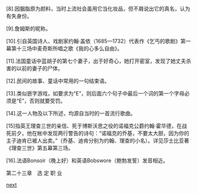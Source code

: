 
[8].因胭脂原为颜料，当时上流社会虽用它当化妆品，但不屑说出它的真名，认为有失身份。

[9].詹姆斯的昵称。

[10].引自英国诗人、戏剧家约翰·盖依（1685—1732）代表作《乞丐的歌剧》第一幕第十三场中麦奇斯所唱之歌《我的心多么自由》。

[11].法国童话中蓝胡子的第七个妻子，出于好奇心，她打开密室，发现了她丈夫杀害的以前的妻子的尸体。

[12].民间的故事、童话中常用的一句结束语。

[13].类似嵌字游戏，如要求为“E”，则后面六个句子中最后一个词的第一个字母必须是“E”，否则就要受罚。

[14].这一人物及以下所述，均源自当时的一首流行歌曲。

[15]指英王理查三世的亲信、死于博斯沃思之役的诺福克公爵约翰·霍华德，在战死前夕，他在帐中发现两行警告的诗句：“诺福克的乔基，不要太大胆，因为你的主子迪肯已被人出卖。”（乔基、迪肯分别为约翰、理查的小名）。详见莎士比亚著《理查三世》第五幕第三场。

[16].法语Bonsoir（晚上好）和英语Bobswore（鲍勃发誓）发音相近。

第二十三章　选 定 职 业

[next](page309)